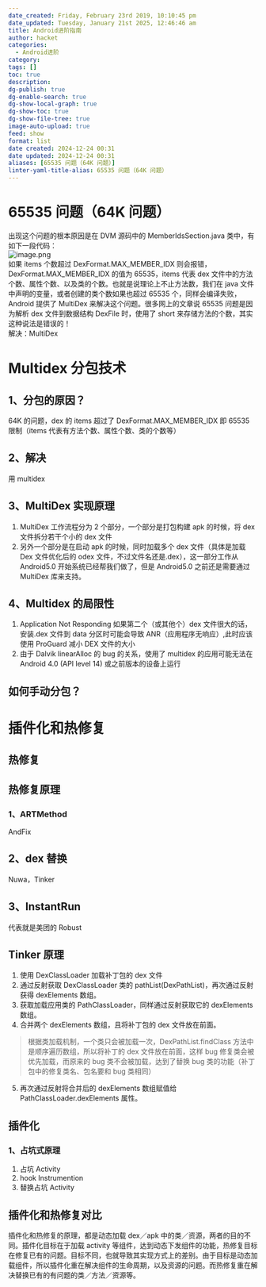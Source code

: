 ```yaml
---
date_created: Friday, February 23rd 2019, 10:10:45 pm
date_updated: Tuesday, January 21st 2025, 12:46:46 am
title: Android进阶指南
author: hacket
categories:
  - Android进阶
category: 
tags: []
toc: true
description: 
dg-publish: true
dg-enable-search: true
dg-show-local-graph: true
dg-show-toc: true
dg-show-file-tree: true
image-auto-upload: true
feed: show
format: list
date created: 2024-12-24 00:31
date updated: 2024-12-24 00:31
aliases: [65535 问题（64K 问题）]
linter-yaml-title-alias: 65535 问题（64K 问题）
---
```


# 65535 问题（64K 问题）

出现这个问题的根本原因是在 DVM 源码中的 MemberIdsSection.java 类中，有如下一段代码：<br />![image.png](https://cdn.nlark.com/yuque/0/2022/png/1194086/1654667711312-d5dbee50-1a29-4a18-9814-63306d142a71.png#averageHue=%232c2f32&clientId=u26c407f9-00a0-4&from=paste&id=u87853f1e&originHeight=414&originWidth=1236&originalType=url&ratio=1&rotation=0&showTitle=false&size=79668&status=done&style=none&taskId=uce3e35e7-618e-4732-8d4d-9ce2399e94b&title=)<br />如果 items 个数超过 DexFormat.MAX_MEMBER_IDX 则会报错，DexFormat.MAX_MEMBER_IDX 的值为 65535，items 代表 dex 文件中的方法个数、属性个数、以及类的个数。也就是说理论上不止方法数，我们在 java 文件中声明的变量，或者创建的类个数如果也超过 65535 个，同样会编译失败，Android 提供了 MultiDex 来解决这个问题。很多网上的文章说 65535 问题是因为解析 dex 文件到数据结构 DexFile 时，使用了 short 来存储方法的个数，其实这种说法是错误的！<br />解决：MultiDex

# Multidex 分包技术

## 1、分包的原因？

64K 的问题，dex 的 items 超过了 DexFormat.MAX_MEMBER_IDX 即 65535 限制（items 代表有方法个数、属性个数、类的个数等）

## 2、解决

用 multidex

## 3、MultiDex 实现原理

1. MultiDex 工作流程分为 2 个部分，一个部分是打包构建 apk 的时候，将 dex 文件拆分若干个小的 dex 文件
2. 另外一个部分是在启动 apk 的时候，同时加载多个 dex 文件（具体是加载 Dex 文件优化后的 odex 文件，不过文件名还是.dex），这一部分工作从 Android5.0 开始系统已经帮我们做了，但是 Android5.0 之前还是需要通过 MultiDex 库来支持。

## 4、Multidex 的局限性

1. Application Not Responding 如果第二个（或其他个）dex 文件很大的话，安装.dex 文件到 data 分区时可能会导致 ANR（应用程序无响应）,此时应该使用 ProGuard 减小 DEX 文件的大小
2. 由于 Dalvik linearAlloc 的 bug 的关系，使用了 multidex 的应用可能无法在 Android 4.0 (API level 14) 或之前版本的设备上运行

## 如何手动分包？

# 插件化和热修复

## 热修复

## 热修复原理

### 1、ARTMethod

AndFix

## 2、dex 替换

Nuwa，Tinker

## 3、**InstantRun**

代表就是美团的 Robust

## Tinker 原理

1. 使用 DexClassLoader 加载补丁包的 dex 文件
2. 通过反射获取 DexClassLoader 类的 pathList(DexPathList)，再次通过反射获得 dexElements 数组。
3. 获取加载应用类的 PathClassLoader，同样通过反射获取它的 dexElements 数组。
4. 合并两个 dexElements 数组，且将补丁包的 dex 文件放在前面。

> 根据类加载机制，一个类只会被加载一次，DexPathList.findClass 方法中是顺序遍历数组，所以将补丁的 dex 文件放在前面，这样 bug 修复类会被优先加载，而原来的 bug 类不会被加载，达到了替换 bug 类的功能（补丁包中的修复类名、包名要和 bug 类相同）

5. 再次通过反射将合并后的 dexElements 数组赋值给 PathClassLoader.dexElements 属性。

## 插件化

### 1、占坑式原理

1. 占坑 Activity
2. hook Instrumention
3. 替换占坑 Activity

## 插件化和热修复对比

插件化和热修复的原理，都是动态加载 dex／apk 中的类／资源，两者的目的不同。插件化目标在于加载 activity 等组件，达到动态下发组件的功能，热修复目标在修复已有的问题。目标不同，也就导致其实现方式上的差别。由于目标是动态加载组件，所以插件化重在解决组件的生命周期，以及资源的问题。而热修复重在解决替换已有的有问题的类／方法／资源等。

